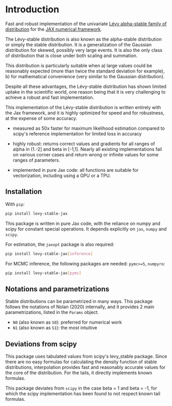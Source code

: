 # Introduction

Fast and robust implementation of the univariate [Lévy alpha-stable family of distribution](https://en.wikipedia.org/wiki/Stable_distribution) for 
the [JAX numerical framework](https://jax.readthedocs.io/en/latest/).

The Lévy-stable distribution is also known as the alpha-stable distribution or simply the stable distribution. It is a generalization of the Gaussian 
distribution for skewed, possibly very large events. It is also the only class of distribution that is close under both scaling and summation.

This distribution is particularly suitable when a) large values could be 
reasonably expected (more than twice the standard deviation for example), b)
for mathematical convenience (very similar to the Gaussian distribution).

Despite all these advantages, the Lévy-stable distribution has shown limited uptake in the scientific world, one reason being that it is very
challenging to achieve a robust and fast implementation.

This implementation of the Lévy-stable distribution is written entirely 
with the Jax framework, and it is highly optimized for speed and for robustness, at the expense of some accuracy.

- measured as 50x faster for maximum likelihood estimation compared to scipy's reference implementation for limited loss in accuracy

- highly robust: returns correct values and gradients for all ranges of 
alpha in (1.-2] and beta in [-1,1]. Nearly all existing implementations 
fail on various corner cases and return wrong or infinite values for some
ranges of parameters.

- implemented in pure Jax code: all functions are suitable for vectorization, including using a GPU or a TPU.

## Installation

With `pip`:

```bash
pip install levy-stable-jax
```

This package is written in pure Jax code, with the reliance on numpy and 
scipy for constant special operations. It depends explicitly on 
`jax`, `numpy` and `scipy`.

For estimation, the `jaxopt` package is also required:

```bash
pip install levy-stable-jax[inference]
```

For MCMC inference, the following packages are needed: `pymc>=5`, `numpyro`:

```bash
pip install levy-stable-jax[pymc]
```


## Notations and parametrizations

Stable distributions can be parametrized in many ways. This package follows
the notations of Nolan (2020) internally, and it provides 2 main parametrizations, listed in the `Params` object.

- `N0` (also known as `S0`): preferred for numerical work
- `N1` (also known as `S1`): the most intuitive

## Deviations from scipy

This package uses tabulated values from scipy's levy_stable package. 
Since there are no easy formulas for calculating the density function 
of stable distributions, interpolation provides fast and reasonably
accurate values for the core of the distribution. For the tails, it 
directly implements known formulas.

This package deviates from `scipy` in the case beta = 1 and beta = -1,
for which the scipy implementation has been found to not respect known tail formulas. 